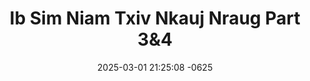 ---
layout: movie-video-data
date: 2025-03-01 21:25:08 -0625
categories: movie

# Site Attributes
title: "Ib Sim Niam Txiv Nkauj Nraug Part 3&4"
permalink: "/movie/Ib_Sim_Niam_Txiv_Nkauj_Nraug_Part_3&4"

# Movie Attributes
synopsis: "Ib Sim Niam Txiv Nkauj Nraug yog ib zaj Dab Neeg tshwm sim nob rau Los Tsuas. Ntau xyoo dhau los lawm. Ua neej nyob tsis pom tom ntej, yog li yuav tsua txhob rawm tab kev cia siab rau yam yus ntshaw es ho tsis tau raws siab xav. Yog yus txoj hmoov lawm ces ib hnub twg yeej yuav sib tau xwb xwb. lb yam nkaus li Muaj Zoo & Qab Zib nkawv."
producer: "George Vue, Suab Hmoob Production"
director: ""
writer: ""
video_link: ""
genre: "Romance"
year: "2010"
release_type: "DVD"
storage: "Private"
thumbnail: "/assets/images/movie_thumbnails/Ib Sim Niam Txiv Nkauj Nraug Part 3&4.jpeg"
publishing_company: "Suab Hmoob Production"

# Sequels + Parts
base_movie: "Ib Sim Niam Txiv Nkauj Nraug Part 1&2"
total_parts: 2
sequel: ""

# Movie Cast
cast:
- name: "A Lor"
- name: "Mai Lee Thao"
- name: "Cha Her"
- name: "Van Cha"
- name: "Paj Thoj"
- name: "Xab 'Av Liab' Lee"
- name: "George Vue"
---